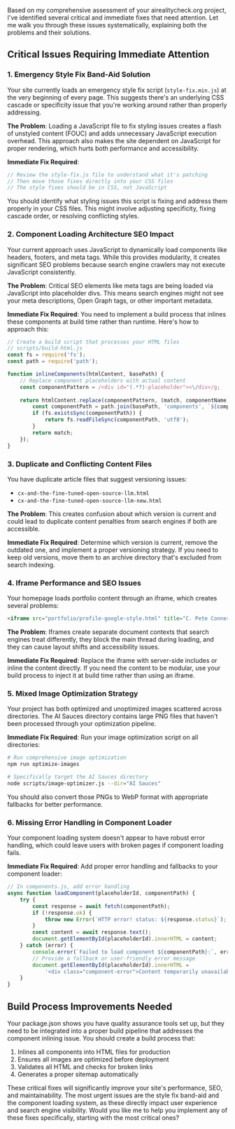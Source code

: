 Based on my comprehensive assessment of your airealitycheck.org project, I've identified several critical and immediate fixes that need attention. Let me walk you through these issues systematically, explaining both the problems and their solutions.

## Critical Issues Requiring Immediate Attention

### 1. Emergency Style Fix Band-Aid Solution

Your site currently loads an emergency style fix script (`style-fix.min.js`) at the very beginning of every page. This suggests there's an underlying CSS cascade or specificity issue that you're working around rather than properly addressing.

**The Problem**: Loading a JavaScript file to fix styling issues creates a flash of unstyled content (FOUC) and adds unnecessary JavaScript execution overhead. This approach also makes the site dependent on JavaScript for proper rendering, which hurts both performance and accessibility.

**Immediate Fix Required**:
```javascript
// Review the style-fix.js file to understand what it's patching
// Then move those fixes directly into your CSS files
// The style fixes should be in CSS, not JavaScript
```

You should identify what styling issues this script is fixing and address them properly in your CSS files. This might involve adjusting specificity, fixing cascade order, or resolving conflicting styles.

### 2. Component Loading Architecture SEO Impact

Your current approach uses JavaScript to dynamically load components like headers, footers, and meta tags. While this provides modularity, it creates significant SEO problems because search engine crawlers may not execute JavaScript consistently.

**The Problem**: Critical SEO elements like meta tags are being loaded via JavaScript into placeholder divs. This means search engines might not see your meta descriptions, Open Graph tags, or other important metadata.

**Immediate Fix Required**: You need to implement a build process that inlines these components at build time rather than runtime. Here's how to approach this:

```javascript
// Create a build script that processes your HTML files
// scripts/build-html.js
const fs = require('fs');
const path = require('path');

function inlineComponents(htmlContent, basePath) {
    // Replace component placeholders with actual content
    const componentPattern = /<div id="(.*?)-placeholder"><\/div>/g;
    
    return htmlContent.replace(componentPattern, (match, componentName) => {
        const componentPath = path.join(basePath, 'components', `${componentName}.html`);
        if (fs.existsSync(componentPath)) {
            return fs.readFileSync(componentPath, 'utf8');
        }
        return match;
    });
}
```

### 3. Duplicate and Conflicting Content Files

You have duplicate article files that suggest versioning issues:
- `cx-and-the-fine-tuned-open-source-llm.html`
- `cx-and-the-fine-tuned-open-source-llm-new.html`

**The Problem**: This creates confusion about which version is current and could lead to duplicate content penalties from search engines if both are accessible.

**Immediate Fix Required**: Determine which version is current, remove the outdated one, and implement a proper versioning strategy. If you need to keep old versions, move them to an archive directory that's excluded from search indexing.

### 4. Iframe Performance and SEO Issues

Your homepage loads portfolio content through an iframe, which creates several problems:

```html
<iframe src="portfolio/profile-google-style.html" title="C. Pete Conner's Portfolio"></iframe>
```

**The Problem**: Iframes create separate document contexts that search engines treat differently, they block the main thread during loading, and they can cause layout shifts and accessibility issues.

**Immediate Fix Required**: Replace the iframe with server-side includes or inline the content directly. If you need the content to be modular, use your build process to inject it at build time rather than using an iframe.

### 5. Mixed Image Optimization Strategy

Your project has both optimized and unoptimized images scattered across directories. The AI Sauces directory contains large PNG files that haven't been processed through your optimization pipeline.

**Immediate Fix Required**: Run your image optimization script on all directories:

```bash
# Run comprehensive image optimization
npm run optimize-images

# Specifically target the AI Sauces directory
node scripts/image-optimizer.js --dir="AI Sauces"
```

You should also convert those PNGs to WebP format with appropriate fallbacks for better performance.

### 6. Missing Error Handling in Component Loader

Your component loading system doesn't appear to have robust error handling, which could leave users with broken pages if component loading fails.

**Immediate Fix Required**: Add proper error handling and fallbacks to your component loader:

```javascript
// In components.js, add error handling
async function loadComponent(placeholderId, componentPath) {
    try {
        const response = await fetch(componentPath);
        if (!response.ok) {
            throw new Error(`HTTP error! status: ${response.status}`);
        }
        const content = await response.text();
        document.getElementById(placeholderId).innerHTML = content;
    } catch (error) {
        console.error(`Failed to load component ${componentPath}:`, error);
        // Provide a fallback or user-friendly error message
        document.getElementById(placeholderId).innerHTML = 
            '<div class="component-error">Content temporarily unavailable</div>';
    }
}
```

## Build Process Improvements Needed

Your package.json shows you have quality assurance tools set up, but they need to be integrated into a proper build pipeline that addresses the component inlining issue. You should create a build process that:

1. Inlines all components into HTML files for production
2. Ensures all images are optimized before deployment
3. Validates all HTML and checks for broken links
4. Generates a proper sitemap automatically

These critical fixes will significantly improve your site's performance, SEO, and maintainability. The most urgent issues are the style fix band-aid and the component loading system, as these directly impact user experience and search engine visibility. Would you like me to help you implement any of these fixes specifically, starting with the most critical ones?